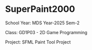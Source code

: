 # SuperPaint2000
School Year: MDS Year-2025 Sem-2

Class: GD1P03 - 2D Game Programming

Project: SFML Paint Tool Project
